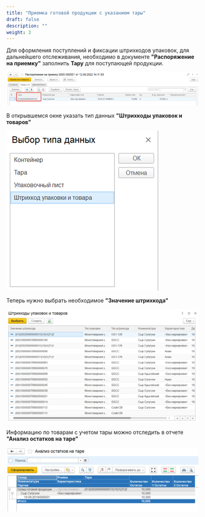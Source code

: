 ```yaml
---
title: "Приемка готовой продукции с указанием тары"
draft: false
description: ""
weight: 3
---
```


Для оформления поступлений и фиксации штрихкодов упаковок, для дальнейшего отслеживания, необходимо в документе **"Распоряжение на приемку"** заполнить **Тару** для поступающей продукции.

[![1][1]][1]

В открывшемся окне указать тип данных **"Штрихкоды упаковок и товаров"**

[![2][2]][2]

Теперь нужно выбрать необходимое **"Значение штрихкода"**

[![3][3]][3]

Информацию по товарам с учетом тары можно отследить в отчете **"Анализ остатков на таре"**

[![4][4]][4]

[1]: 1.png
[2]: 2.png
[3]: 3.png
[4]: 4.png
